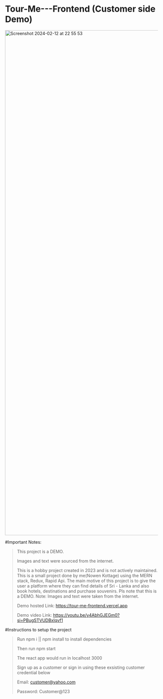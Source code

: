 # Tour-Me---Frontend (Customer side Demo)

<img width="1660" alt="Screenshot 2024-02-12 at 22 55 53" src="https://github.com/KOTTAGENVH/Tour-Me---Frontend-Customer/assets/87430226/9aa8bc0d-bf2b-496b-a16f-8c1c2c54de6c">

>
#Important Notes:
>This project is a DEMO.
>>
>Images and text were sourced from the internet.
>>
>This is a hobby project created in 2023 and is not actively maintained.
>This is a small project done by me(Nowen Kottage) using the MERN stack, Redux, Rapid Api. The main motive of this project is to give the user a platform where they can find details of Sri - Lanka and also book hotels, destinations and purchase souvenirs. Pls note that this is a DEMO. Note: Images and text were taken from the internet.
>>
>Demo hosted Link: https://tour-me-frontend.vercel.app
>>
>Demo video Link: https://youtu.be/y4AbhGJEGm0?si=PBugSTVUDBxlqvf1
>>
#Instructions to setup the project
>
>Run npm i || npm install to install dependencies
>
>Then run npm start
>
>The react app would run in localhost 3000
>
>Sign up as a customer or sign in using these exsisting customer credential below
>
>Email: customer@yahoo.com
>
>Password: Customer@123
>
